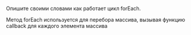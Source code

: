 Опишите своими словами как работает цикл forEach.

Метод forEach используется для перебора массива, вызывая функцию callback для каждого элемента массива
